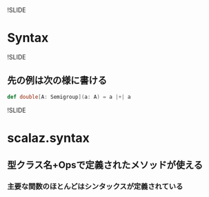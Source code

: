!SLIDE

# Syntax

!SLIDE

## 先の例は次の様に書ける

```scala
def double[A: Semigroup](a: A) = a |+| a
```

!SLIDE

# scalaz.syntax

## 型クラス名+Opsで定義されたメソッドが使える

### 主要な関数のほとんどはシンタックスが定義されている
